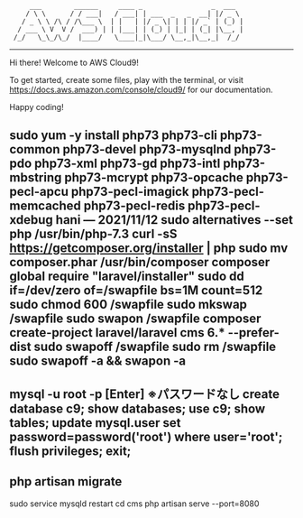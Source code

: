          ___        ______     ____ _                 _  ___  
        / \ \      / / ___|   / ___| | ___  _   _  __| |/ _ \ 
       / _ \ \ /\ / /\___ \  | |   | |/ _ \| | | |/ _` | (_) |
      / ___ \ V  V /  ___) | | |___| | (_) | |_| | (_| |\__, |
     /_/   \_\_/\_/  |____/   \____|_|\___/ \__,_|\__,_|  /_/ 
 ----------------------------------------------------------------- 


Hi there! Welcome to AWS Cloud9!

To get started, create some files, play with the terminal,
or visit https://docs.aws.amazon.com/console/cloud9/ for our documentation.

Happy coding!

sudo yum -y install php73 php73-cli php73-common php73-devel php73-mysqlnd php73-pdo php73-xml php73-gd php73-intl php73-mbstring php73-mcrypt php73-opcache php73-pecl-apcu php73-pecl-imagick php73-pecl-memcached php73-pecl-redis php73-pecl-xdebug
hani — 2021/11/12
sudo alternatives --set php /usr/bin/php-7.3
curl -sS https://getcomposer.org/installer | php
sudo mv composer.phar /usr/bin/composer
composer global require "laravel/installer"
sudo dd if=/dev/zero of=/swapfile bs=1M count=512
sudo chmod 600 /swapfile
sudo mkswap /swapfile
sudo swapon /swapfile
composer create-project laravel/laravel cms 6.* --prefer-dist
sudo swapoff /swapfile
sudo rm /swapfile
sudo swapoff -a && swapon -a 
--------------------------------
mysql -u root -p
[Enter] ※パスワードなし
create database c9;
show databases;
use c9;
show tables;
update mysql.user set password=password('root') where user='root';
flush privileges;
exit; 
-----------
php artisan migrate
----------------------
sudo service mysqld restart
cd cms
php artisan serve --port=8080